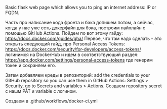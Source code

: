 Basic flask web page which allows you to ping an internet address: IP or FQDN.

Часть про написание кода фронта и бэка допишем потом, а сейчас, когда у нас уже есть докерфайл для бэка, построим пайплайн с помощью GitHub Actions. Пойдем по вот этому гайду:
https://docs.docker.com/guides/gha/
Первое, что там надо сделать - это открыть следующий гайд, про Personal Access Tokens:
https://docs.docker.com/security/for-developers/access-tokens/
логинимся на DockerHub и идем в соответствующий раздел:
https://app.docker.com/settings/personal-access-tokens
где генерим токен и сохраняем его.

Затем добавляем креды в репозиторий:
add the credentials to your GitHub repository so you can use them in GitHub Actions:
Settings > Security, go to Secrets and variables > Actions.
Создаем repository secret с нашм PAT и variable c логином.

Создаем  в .github/workflows/docker-ci.yml

